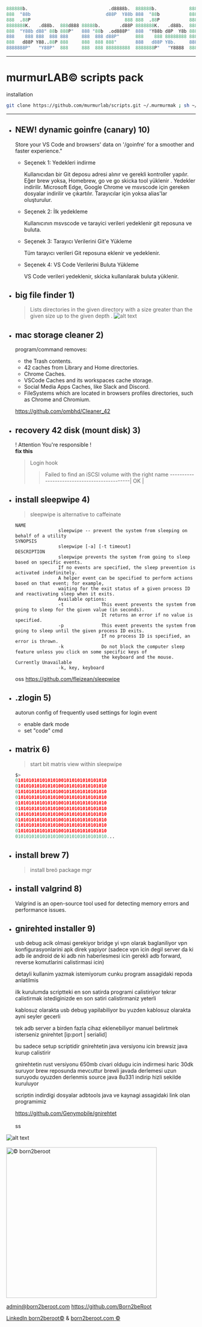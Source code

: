 ```mathematica
888888b.                              .d8888b.  888888b.            8888888b.                   888   ©
888  "88b                            d88P  Y88b 888  "88b           888   Y88b                  888    
888  .88P                                   888 888  .88P           888    888                  888    
8888888K.   .d88b.  888d888 88888b.       .d88P 8888888K.   .d88b.  888   d88P .d88b.   .d88b.  888888 
888  "Y88b d88" 88b 888P"   888 "88b  .od888P"  888  "Y88b d8P  Y8b 8888888P" d88 "88b d88 "88b 888    
888    888 888  888 888     888  888 d88P"      888    888 88888888 888 T88b  888  888 888  888 888    
888   d88P Y88..88P 888     888  888 888"       888   d88P Y8b.     888  T88b Y88..88P Y88..88P Y88b.  
8888888P"   "Y88P"  888     888  888 888888888  8888888P"   "Y8888  888   T88b "Y88P"   "Y88P"   "Y888 
```


<!-- ![alt text](https://www.born2beroot.com/images/b2r.png "© born2beroot") -->
---

# murmurLAB© scripts pack

installation

```bash
git clone https://github.com/murmurlab/scripts.git ~/.murmurmak ; sh ~/.murmurmak/murmurmak.sh i
```

---

- ## NEW! dynamic goinfre (canary) 10)

    Store your VS Code and browsers' data on '/goinfre' for a smoother and faster experience."

  - Seçenek 1: Yedekleri indirme

    Kullanıcıdan bir Git deposu adresi alınır ve gerekli kontroller yapılır.
    Eğer brew yoksa, Homebrew, go ve go skicka tool yüklenir .
    Yedekler indirilir.
    Microsoft Edge, Google Chrome ve msvscode için gereken dosyalar indirilir ve çıkartılır.
    Tarayıcılar için yoksa alias'lar oluşturulur.

  - Seçenek 2: İlk yedekleme

    Kullanıcının msvscode ve tarayici verileri yedeklenir git reposuna ve buluta.

  - Seçenek 3: Tarayıcı Verilerini Git'e Yükleme

    Tüm tarayıcı verileri Git reposuna eklenir ve yedeklenir.

  - Seçenek 4: VS Code Verilerini Buluta Yükleme

    VS Code verileri yedeklenir, skicka kullanılarak buluta yüklenir.

- ## big file finder 1)

    > Lists directories in the given directory with a size greater than the given size up to the given depth
    .
    ![alt text](bigsmoke.jpeg "© born2beroot")

- ## mac storage cleaner 2)

    program/command removes:
  - the Trash contents.
  - 42 caches from Library and Home directories.
  - Chrome Caches.
  - VSCode Caches and its workspaces cache storage.
  - Social Media Apps Caches, like Slack and Discord.
  - FileSystems which are located in browsers profiles directories, such as Chrome and Chromium.
  
  https://github.com/ombhd/Cleaner_42

- ## recovery 42 disk (mount disk) 3)

    ! Attention You're responsible !
    \
    **fix this**
    > Login hook
    >>Failed to find an iSCSI volume with the right name
    >---------------------------------------------| OK |

- ## install sleepwipe 4)
    >
    >sleepwipe is alternative to caffeinate

    ```none
    NAME
                    sleepwipe -- prevent the system from sleeping on behalf of a utility
    SYNOPSIS
                    sleepwipe [-a] [-t timeout]
    DESCRIPTION
                    sleepwipe prevents the system from going to sleep based on specific events.
                    If no events are specified, the sleep prevention is activated indefinitely.
                    A helper event can be specified to perform actions based on that event; for example,
                    waiting for the exit status of a given process ID and reactivating sleep when it exits.
                    Available options:
                    -t              This event prevents the system from going to sleep for the given value (in seconds).
                                    It returns an error if no value is specified.
                    -p              This event prevents the system from going to sleep until the given process ID exits.
                                    If no process ID is specified, an error is thrown.
                    -k              Do not block the computer sleep feature unless you click on some specific keys of
                                    the keyboard and the mouse.
    Currently Unavailable
                    -k, key, keyboard
    ```

    oss https://github.com/fleizean/sleepwipe

- ## .zlogin 5)

    autorun config of frequently used settings for login event

  - enable dark mode
  - set "code" cmd

- ## matrix 6)
    >
    >start bit matris view within sleepwipe

    ```py
    $>
    0101010101010101001010101010101010
    0101010101010101001010101010101010
    0101010101010101001010101010101010
    0101010101010101001010101010101010
    0101010101010101001010101010101010
    0101010101010101001010101010101010
    0101010101010101001010101010101010
    0101010101010101001010101010101010
    0101010101010101001010101010101010
    0101010101010101001010101010101010
    0101010101010101001010101010101010...
    
    ```

- ## install brew 7)

    >install breö package mgr

- ## install valgrind 8)

  Valgrind is an open-source tool used for detecting memory errors and performance issues.

- ## gnirehted installer 9)

    usb debug acik olmasi gerekiyor
    bridge yi vpn olarak baglaniliyor vpn konfigurasyonlarini apk direk yapiyor (sadece vpn icin degil server da ki adb ile android de ki adb nin haberlesmesi icin gerekli adb forward, reverse komutlarini calistirmasi icin)

    detayli kullanim yazmak istemiyorum cunku program assagidaki repoda anlatilmis

    ilk kurulumda scriptteki en son satirda programi calistiriyor tekrar calistirmak istediginizde en son satiri calistirmaniz yeterli

    kablosuz olarakta usb debug yapilabiliyor bu yuzden kablosuz olarakta ayni seyler gecerli

    tek adb server a birden fazla cihaz eklenebiliyor manuel belirtmek isterseniz gnirehtet [ip:port | serialid]

    bu sadece setup scriptidir
    gnirehtetin java versiyonu icin brewsiz java kurup calistirir

    gnirehtetin rust versiyonu 650mb civari oldugu icin indirmesi haric 30dk suruyor brew reposunda mevcuttur
    brewli javada derlemesi uzun suruyodu oyuzden derlenmis source java 8u331 indirip hizli sekilde kuruluyor

    scriptin indirdigi dosyalar adbtools java ve kaynagi assagidaki link olan programimiz

    https://github.com/Genymobile/gnirehtet
    \
    \
    ss

![alt text](SS.png "© born2beroot")
\
\
<a href="https://www.linkedin.com/company/born2beroot/">
<img src="https://www.born2beroot.com/images/b2r.png" alt= "© born2beroot" width="400" height="400">
</a>

admin@born2beroot.com https://github.com/Born2beRoot 

<a href="https://www.linkedin.com/company/born2beroot/">Linkedln born2beroot©</a> & <a href="https://www.born2beroot.com/">born2beroot.com ©</a>